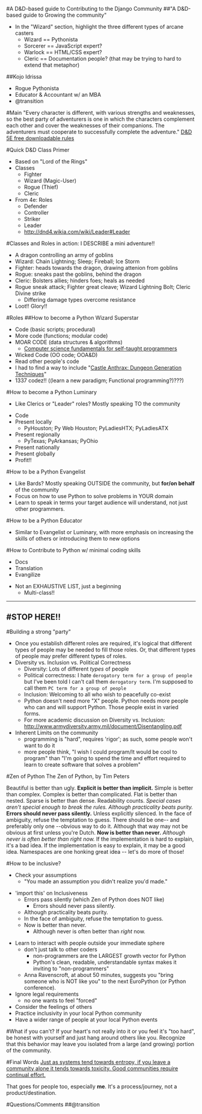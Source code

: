 #A D&D-based guide to Contributing to the Django Community
##"A D&D-based guide to Growing the  community"
-  In the "Wizard" section, highlight the three different types of arcane casters
    +  Wizard == Pythonista
    +  Sorcerer == JavaScript expert?
    +  Warlock == HTML/CSS expert?
    +  Cleric == Documentation people? (that may be trying to hard to extend that metaphor)

##Kojo Idrissa
-  Rogue Pythonista
-  Educator & Accountant w/ an MBA
-  @transition

#Main
"Every character is different, with various strengths and weaknesses, so the best party of adventurers is one in which the characters complement each other and cover the weaknesses of their companions. The adventurers must cooperate to successfully complete the adventure."
    [D&D 5E free downloadable rules](http://dnd.wizards.com/articles/features/basicrules?x=dnd/basicrules)

#Quick D&D Class Primer
-  Based on "Lord of the Rings"
-  Classes
    -  Fighter
    -  Wizard (Magic-User)
    -  Rogue (Thief)
    -  Cleric
-  From 4e: Roles
    -  Defender
    -  Controller
    -  Striker
    -  Leader
    +  http://dnd4.wikia.com/wiki/Leader#Leader

#Classes and Roles in action: I DESCRIBE a mini adventure!!
+  A dragon controlling an army of goblins
+  Wizard: Chain Lightning; Sleep; Fireball; Ice Storm
+  Fighter: heads towards the dragon, drawing attenion from goblins
+  Rogue: sneaks past the goblins, behind the dragon
+  Cleric: Bolsters allies; hinders foes; heals as needed
+  Rogue sneak attack; Fighter great cleave; Wizard Lightning Bolt; Cleric Divine strike
    *  Differing damage types overcome resistance
+  Loot!! Glory!!

#Roles
##How to become a Python Wizard Superstar
*  Code (basic scripts; procedural)
*  More code (functions; modular code)
*  MOAR CODE (data structures & algorithms)
    -  [Computer science fundamentals for self-taught programmers](http://pyvideo.org/video/2588/computer-science-fundamentals-for-self-taught-pro)
*  Wicked Code (OO code; OOA&D)
*  Read other people's code
*  I had to find a way to include "[Castle Anthrax: Dungeon Generation Techniques](http://pyvideo.org/video/2582/castle-anthrax-dungeon-generation-techniques)"
*  1337 codez!! ((learn a new paradigm; Functional programming?)???)

#How to become a Python Luminary
+  Like Clerics or "Leader" roles? Mostly speaking TO the community
-  Code
-  Present locally
    +  PyHouston; Py Web Houston; PyLadiesHTX; PyLadiesATX
-  Present regionally
    +  PyTexas; PyArkansas; PyOhio
-  Present nationally
-  Present globally
-  Profit!!

#How to be a Python Evangelist
+  Like Bards? Mostly speaking OUTSIDE the community, but **for/on behalf** of the community
+  Focus on how to use Python to solve problems in YOUR domain
+  Learn to speak in terms your target audience will understand, not just other programmers.

#How to be a Python Educator
-  Similar to Evangelist or Luminary, with more emphasis on increasing the skills of others or introducing them to new options

#How to Contribute to Python w/ minimal coding skills
-  Docs
-  Translation
-  Evangilize
*  Not an EXHAUSTIVE LIST, just a beginning
    -  Multi-class!!

-----
#STOP HERE!!
----

#Building a strong "party"
-  Once you establish different roles are required, it's logical that different types of people may be needed to fill those roles. Or, that different types of people may prefer different types of roles.
-  Diversity vs. Inclusion vs. Political Correctness
    +  Diversity: Lots of different *types* of people
    +  Political correctness: I hate `derogatory term for a group of people` but I've been told I can't call them `derogatory term`. I'm supposed to call them `PC term for a group of people`
    +  Inclusion: Welcoming to all who wish to peacefully co-exist
    +  Python doesn't need more "X" people. Python needs more people who can and will support Python. Those people exist in varied forms.
    +  For more academic discussion on Diversity vs. Inclusion: http://www.armydiversity.army.mil/document/Disentangling.pdf
-  Inherent Limits on the community
    +  programming is "hard", requires 'rigor'; as such, some people won't want to do it
    +  more people think, "I wish I could program/It would be cool to program" than "I'm going to spend the time and effort required to learn to create software that solves a problem"

#Zen of Python
The Zen of Python, by Tim Peters

Beautiful is better than ugly.
**Explicit is better than implicit.**
Simple is better than complex.
Complex is better than complicated.
Flat is better than nested.
Sparse is better than dense.
Readability counts.
*Special cases aren't special enough to break the rules.*
*Although practicality beats purity.*
**Errors should never pass silently.**
Unless explicitly silenced.
In the face of ambiguity, refuse the temptation to guess.
There should be one-- and preferably only one --obvious way to do it.
Although that way may not be obvious at first unless you're Dutch.
**Now is better than never.**
*Although never is often better than *right* now.*
If the implementation is hard to explain, it's a bad idea.
If the implementation is easy to explain, it may be a good idea.
Namespaces are one honking great idea -- let's do more of those!

#How to be inclusive?
-  Check your assumptions
    +  "You made an assumption you didn't realize you'd made."
+  'import this' on Inclusiveness
    -  Errors pass silently (which Zen of Python does NOT like)
        +  Errors should never pass silently.
    -  Although practicality beats purity.
    -  In the face of ambiguity, refuse the temptation to guess.
    -  Now is better than never.
        +  Although never is often better than *right* now.
-  Learn to interact with people outside your immediate sphere
    +  don't just talk to other coders
        +  non-programmers are the LARGEST growth vector for Python
        +  Python's clean, readable, understandable syntax makes it inviting to "non-programmers"
    -  Anna Ravenscroft, at about 50 minutes, suggests you "bring someone who is NOT like you" to the next EuroPython (or Python conference).
-  Ignore legal requirements
    +  no one wants to feel "forced"
-  Consider the feelings of others
-  Practice inclusivity in your local Python community
-  Have a wider range of people at your local Python events

#What if you can't?
If your heart's not really into it or you feel it's "too hard", be honest with yourself and just hang around others like you. Recognize that this behavior may leave you isolated from a large (and growing) portion of the community.

#Final Words
[Just as systems tend towards entropy, if you leave a community alone it tends towards toxicity. Good communities require continual effort.](https://twitter.com/jacobian/status/514104755660914688)

That goes for people too, especially **me**. It's a process/journey, not a product/destination.

#Questions/Comments
##@transition